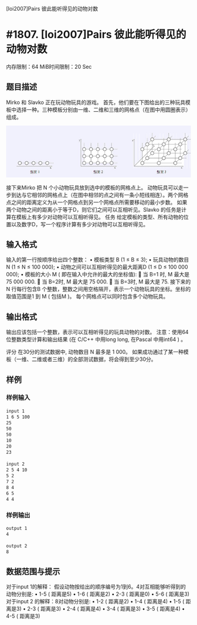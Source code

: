 [Ioi2007]Pairs 彼此能听得见的动物对数

# #1807. [Ioi2007]Pairs 彼此能听得见的动物对数

内存限制：64 MiB时间限制：20 Sec

## 题目描述

Mirko 和 Slavko 正在玩动物玩具的游戏。 首先，他们要在下图给出的三种玩具模板中选择一种。三种模板分别由一维、二维和三维的网格点（在图中用圆圈表示）组成。

![](images/1807.jpg) 
 
接下来Mirko 把 N 个小动物玩具放到选中的模板的网格点上。
动物玩具可以走一步到达与它相邻的网格点上（在图中相邻的点之间有一条小短线相连）。两个网格点之间的距离定义为从一个网格点到另一个网格点所需要移动的最小步数。
如果两个动物之间的距离小于等于D，则它们之间可以互相听见。Slavko 的任务是计算在模板上有多少对动物可以互相听得见。
任务
给定模板的类型、所有动物的位置以及数字D，写一个程序计算有多少对动物可以互相听得见。

## 输入格式

输入的第一行按顺序给出四个整数：
&#8226; 模板类型 B (1 ≤ B ≤ 3);
&#8226; 玩具动物的数目 N (1 ≤ N ≤ 100 000);
&#8226; 动物之间可以互相听得见的最大距离D (1 ≤ D ≤ 100 000 000);
&#8226; 模板的大小 M ( 即在输入中允许的最大的坐标值):
&#61607; 当 B=1 时, M 最大是 75 000 000.
&#61607; 当 B=2时, M 最大是 75 000.
&#61607; 当 B=3时, M 最大是 75.
接下来的N 行每行包含B 个整数，整数之间用空格隔开，表示一个动物玩具的坐标。坐标的取值范围是1 到 M ( 包括M )。
每个网格点可以同时包含多个动物玩具。

## 输出格式

输出应该包括一个整数，表示可以互相听得见的玩具动物的对数。
注意：使用64 位整数类型计算和输出结果 (在 C/C++ 中用long long, 在Pascal 中用int64 ) 。

评分
在30分的测试数据中, 动物数目 N 最多是 1 000。
如果成功通过了某一种模板（一维、二维或者三维）的全部测试数据，将会得到至少30分。

## 样例

### 样例输入

    
    input 1
    1 6 5 100 
    25 
    50 
    50 
    10 
    20 
    23 
    
    input 2
    2 5 4 10 
    5 2 
    7 2 
    8 4 
    6 5 
    4 4 
    
    

### 样例输出

    
    output 1
    4 
    
    output 2 
    8 
    

## 数据范围与提示

对于input 1的解释： 假设动物按给出的顺序编号为1到6。4对互相能够听得到的动物分别是:
&#8226; 1-5 ( 距离是5)
&#8226; 1-6 ( 距离是2)
&#8226; 2-3 ( 距离是0)
&#8226; 5-6 ( 距离是3)
对于input 2 的解释：8对动物分别是:
&#8226; 1-2 ( 距离是2)
&#8226; 1-4 ( 距离是4)
&#8226; 1-5 ( 距离是3)
&#8226; 2-3 ( 距离是3)
&#8226; 2-4 ( 距离是4)
&#8226; 3-4 ( 距离是3)
&#8226; 3-5 ( 距离是4)
&#8226; 4-5 ( 距离是3)
